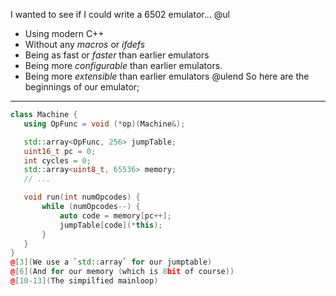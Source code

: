 
I wanted to see if I could write a 6502 emulator...
@ul
* Using modern C++
* Without any _macros_ or _ifdefs_
* Being as fast or _faster_ than earlier emulators
* Being more _configurable_ than earlier emulators.
* Being more _extensible_ than earlier emulators
@ulend
So here are the beginnings of our emulator;

---

 ```c++
class Machine {
    using OpFunc = void (*op)(Machine&);

    std::array<OpFunc, 256> jumpTable;
    uint16_t pc = 0;
    int cycles = 0;
    std::array<uint8_t, 65536> memory;
    // ...

    void run(int numOpcodes) {
        while (numOpcodes--) {
            auto code = memory[pc++];
            jumpTable[code](*this);
        }
    }
}
@[3](We use a `std::array` for our jumptable)
@[6](And for our memory (which is 8bit of course))
@[10-13](The simpilfied mainloop)
```
